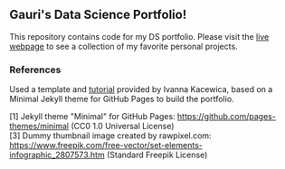 ## Gauri's Data Science Portfolio!
This repository contains code for my DS portfolio. Please visit the [live webpage](gaurikapse.github.io) to see a collection of my favorite personal projects.


### References
Used a template and [tutorial](https://medium.com/@evanca/set-up-your-portfolio-website-in-less-than-10-minutes-with-github-pages-d0efa8ff56fd) provided by Ivanna Kacewica, based on a Minimal Jekyll theme for GitHub Pages to build the portfolio. 

[1] Jekyll theme "Minimal" for GitHub Pages: https://github.com/pages-themes/minimal (CC0 1.0 Universal License)
<br>[3] Dummy thumbnail image created by rawpixel.com: https://www.freepik.com/free-vector/set-elements-infographic_2807573.htm (Standard Freepik License)
